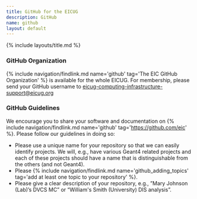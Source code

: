```yaml
---
title: GitHub for the EICUG
description: GitHub
name: github
layout: default
---
```


{% include layouts/title.md %}

### GitHub Organization

{% include navigation/findlink.md name='github' tag='The EIC GitHub Organization' %} is available for the whole EICUG. For membership, please send your GitHub username to [eicug-computing-infrastructure-support@eicug.org](mailto:eicug-computing-infrastructure-support@eicug.org?subject=GitHub%20Account)


### GitHub Guidelines

We encourage you to share your software and documentation on {% include navigation/findlink.md name='github' tag='https://github.com/eic' %}. Please follow our guidelines in doing so: 

* Please use a unique name for your repository so that we can easily identify projects. We will, e.g., have various Geant4 related projects and each of these projects should have a name that is distinguishable from the others (and not Geant4). 
* Please {% include navigation/findlink.md name='github_adding_topics' tag='add at least one topic to your repository' %}.
* Please give a clear description of your repository, e.g., ”Mary Johnson (Lab)’s DVCS MC” or “William's Smith (University) DIS analysis”. 
